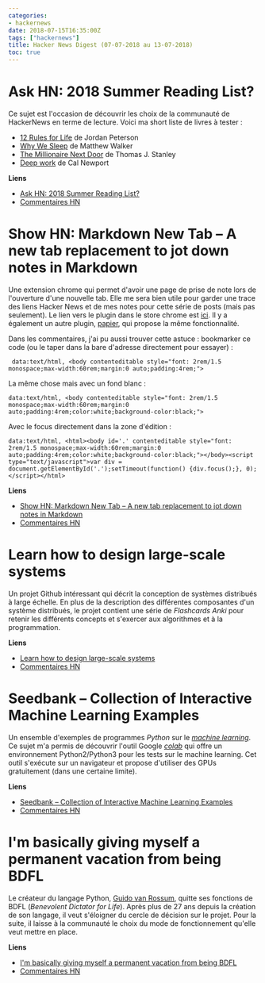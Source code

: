 ```yaml
---
categories:
- hackernews
date: 2018-07-15T16:35:00Z
tags: ["hackernews"]
title: Hacker News Digest (07-07-2018 au 13-07-2018)
toc: true
---
```


<!--more-->

# Ask HN: 2018 Summer Reading List?
Ce sujet est l'occasion de découvrir les choix de la communauté de
HackerNews en terme de lecture. Voici ma short liste de livres à tester :

- [12 Rules for Life](https://en.wikipedia.org/wiki/12_Rules_for_Life) de Jordan
Peterson
- [Why We Sleep](https://www.amazon.fr/Why-We-Sleep-Unlocking-Dreams/dp/1501144316) de Matthew Walker
- [The Millionaire Next Door](https://www.amazon.fr/Millionaire-Next-Door-Surprising-Americas/dp/1589795474)
de Thomas J. Stanley
- [Deep work](https://www.amazon.fr/Deep-work-retrouver-concentration-distractions/dp/B06XXVRZJC)
de Cal Newport

**Liens**

- [Ask HN: 2018 Summer Reading List?](https://news.ycombinator.com/item?id=17513576)
- [Commentaires HN](https://news.ycombinator.com/item?id=17513576)

# Show HN: Markdown New Tab – A new tab replacement to jot down notes in Markdown
Une extension chrome qui permet d'avoir une page de prise de note lors
de l'ouverture d'une nouvelle tab. Elle me sera bien utile pour garder
une trace des liens Hacker News et de mes notes pour cette série de posts (mais pas seulement). Le lien vers le plugin dans le store chrome est [ici](https://chrome.google.com/webstore/detail/markdown-new-tab/demppioeofcekpjcnlkmdjbabifjnokj). Il y a également un autre plugin,
[papier](https://chrome.google.com/webstore/detail/papier/hhjeaokafplhjoogdemakihhdhffacia),
 qui propose la même fonctionnalité.

 Dans les commentaires, j'ai pu aussi trouver cette astuce : bookmarker ce
 code (ou le taper dans la bare d'adresse directement pour essayer) :
```
 data:text/html, <body contenteditable style="font: 2rem/1.5 monospace;max-width:60rem;margin:0 auto;padding:4rem;">
 ```

La même chose mais avec un fond blanc :
 ```
 data:text/html, <body contenteditable style="font: 2rem/1.5 monospace;max-width:60rem;margin:0 auto;padding:4rem;color:white;background-color:black;">
 ```

Avec le focus directement dans la zone d'édition :
 ```
 data:text/html, <html><body id='.' contenteditable style="font: 2rem/1.5 monospace;max-width:60rem;margin:0 auto;padding:4rem;color:white;background-color:black;"></body><script type="text/javascript">var div = document.getElementById('.');setTimeout(function() {div.focus();}, 0);</script></html>
```

**Liens**

- [Show HN: Markdown New Tab – A new tab replacement to jot down notes in Markdown](https://github.com/plibither8/markdown-new-tab)
- [Commentaires HN](https://news.ycombinator.com/item?id=17506753)

# Learn how to design large-scale systems
Un projet Github intéressant qui décrit la conception de systèmes
distribués à large échelle. En plus de la description des différentes
composantes d'un système distribués, le projet contient une série de
*Flashcards Anki* pour retenir les différents concepts et s'exercer aux
algorithmes et à la programmation.

**Liens**

- [Learn how to design large-scale systems](https://github.com/donnemartin/system-design-primer)
- [Commentaires HN](https://news.ycombinator.com/item?id=17522362)

# Seedbank – Collection of Interactive Machine Learning Examples
Un ensemble d'exemples de programmes *Python* sur le
[*machine learning*](https://fr.wikipedia.org/wiki/Apprentissage_automatique).
Ce sujet m'a permis de découvrir l'outil Google
[*colab*](https://colab.research.google.com/)
qui offre un environnement Python2/Python3 pour les tests sur le machine
learning. Cet outil s'exécute sur un navigateur et propose d'utiliser
des GPUs gratuitement (dans une certaine limite).

**Liens**

- [Seedbank – Collection of Interactive Machine Learning Examples](http://tools.google.com/seedbank/)
- [Commentaires HN](https://news.ycombinator.com/item?id=17516709)


# I'm basically giving myself a permanent vacation from being BDFL
Le créateur du langage Python,
[Guido van Rossum](https://fr.wikipedia.org/wiki/Guido_van_Rossum),
quitte ses fonctions de BDFL (*Benevolent Dictator for Life*). Après plus de 27 ans depuis la création de son langage, il veut
s'éloigner du cercle de décision sur le projet. Pour la suite, il
laisse à la communauté le choix du mode de fonctionnement qu'elle veut mettre en
place.

**Liens**

- [I'm basically giving myself a permanent vacation from being BDFL](https://mail.python.org/pipermail/python-committers/2018-July/005664.html)
- [Commentaires HN](https://news.ycombinator.com/item?id=17515492)

<!--

Web Architecture 101
https://engineering.videoblocks.com/web-architecture-101-a3224e126947/?ref=abhimanyu
https://news.ycombinator.com/item?id=17517155

George Hotz is on a hacker crusade against the ‘scam’ of self-driving cars
https://www.theverge.com/2018/7/13/17561484/george-hotz-comma-ai-self-driving-car-scam-diy-kit
https://news.ycombinator.com/item?id=17522766


Ask HN: Staring in 2010, each year what is your favorite startup?
https://news.ycombinator.com/item?id=17515664
https://news.ycombinator.com/item?id=17515664

Ask HN: Where do you get news on China VC and tech scene?
https://news.ycombinator.com/item?id=17513081
https://news.ycombinator.com/item?id=17513081

Microsoft Whiteboard is now generally available for Windows
https://techcommunity.microsoft.com/t5/Office-365-Blog/Microsoft-Whiteboard-is-now-generally-available-for-Windows/ba-p/214574
https://news.ycombinator.com/item?id=17521930

Should I Learn Java in 2018
https://www.e4developer.com/2018/06/09/should-i-learn-java-in-2018/
https://news.ycombinator.com/item?id=17522017

Google Cloud Platform – The Good, Bad, and Ugly
https://www.deps.co/blog/google-cloud-platform-good-bad-ugly/
https://news.ycombinator.com/item?id=17513758

Ask HN: 2018 Summer Reading List?
https://news.ycombinator.com/item?id=17513576
https://news.ycombinator.com/item?id=17513576

Why Kubernetes Is the New Application Server
https://developers.redhat.com/blog/2018/06/28/why-kubernetes-is-the-new-application-server/
https://news.ycombinator.com/item?id=17516706


The open-plan office is a terrible, horrible, no good, very bad idea
https://m.signalvnoise.com/the-open-plan-office-is-a-terrible-horrible-no-good-very-bad-idea-42bd9cd294e3
https://news.ycombinator.com/item?id=17513843

MacBook Pro with faster performance and new features for pros
https://www.apple.com/newsroom/2018/07/apple-updates-macbook-pro-with-faster-performance-and-new-features-for-pros/
https://news.ycombinator.com/item?id=17513828

People Aren’t Dumb, the World Is Hard
http://freakonomics.com/podcast/richard-thaler/
https://news.ycombinator.com/item?id=17513959

How GitHub Democratized Coding, Built a $2B Business, and Ended Up at Microsoft
https://producthabits.com/github/
https://news.ycombinator.com/item?id=17513688

Leaving no room for a lower-level language: A C++ Subset
http://www.open-std.org/jtc1/sc22/wg21/docs/papers/2018/p1105r0.html
https://news.ycombinator.com/item?id=17513732

Scaling Microservices with Message Queues, Spring Boot and Kubernetes
https://learnk8s.io/blog/scaling-spring-boot-microservices
https://news.ycombinator.com/item?id=17509764

Top Continuous Integration Tools (2017)
https://stackify.com/top-continuous-integration-tools/
https://news.ycombinator.com/item?id=17509788

C++Now 2018: Matthew Butler “Secure Coding Best Practices”
https://www.youtube.com/watch?v=oW3rRfjWwUE
https://news.ycombinator.com/item?id=17509797

Show HN: Code::Stats – Free programming stats service
https://codestats.net/
https://news.ycombinator.com/item?id=17505940

Solar Just Hit a Record Low Price in the U.S
https://earther.com/solar-just-hit-a-record-low-price-in-the-u-s-1826830592
https://news.ycombinator.com/item?id=17508554

Ask HN: As a team lead how to handle project going off the rails?
https://news.ycombinator.com/item?id=17511850
https://news.ycombinator.com/item?id=17511850

Red Flags Signaling That a Rebuild Will Fail
http://www.pkc.io/blog/five-red-flags-signaling-your-rebuild-will-fail/
https://news.ycombinator.com/item?id=17510670

Ask HN: Which book have you re-read the most times? how many times?
https://news.ycombinator.com/item?id=17511800
https://news.ycombinator.com/item?id=17511800

A browser extension to make Medium more readable
https://makemediumreadable.com/
https://news.ycombinator.com/item?id=17511688

Unix system programming in OCaml (2014)
https://ocaml.github.io/ocamlunix/index.html
https://news.ycombinator.com/item?id=17510902

Show HN: Online challenge: Build a CPU from scratch
http://nandgame.com/
https://news.ycombinator.com/item?id=17508151

Unified access to the best community-driven cheat sheets repositories
https://github.com/chubin/cheat.sh
https://news.ycombinator.com/item?id=17504022

How to Learn React – Best Free Online Resources for Beginners
https://brainhub.eu/blog/how-to-learn-react-best-free-online-resources/
https://news.ycombinator.com/item?id=17507388

Djbsort: A new software library for sorting arrays of integers
https://sorting.cr.yp.to/
https://news.ycombinator.com/item?id=17505357

Bitwarden - Open Source Password Manager
https://bitwarden.com/
https://news.ycombinator.com/item?id=17503917

Firefox switching to clang-cl for Windows builds
https://groups.google.com/forum/m/#!topic/mozilla.dev.platform/wwO48xXFx0A
https://news.ycombinator.com/item?id=17504197

Menu Class – Example of Modern C++17 STL Features
https://www.bfilipek.com/2018/07/menu-cpp17-example.html
https://news.ycombinator.com/item?id=17490484

Simple Menu Class – Example of Modern C++17 STL Features
https://www.bfilipek.com/2018/07/menu-cpp17-example.html
https://news.ycombinator.com/item?id=17498188

Bartek's coding blog: How to Stay Sane with Modern C++ (2017)
https://www.bfilipek.com/2017/02/how-to-stay-sane-with-modern-c.html
https://news.ycombinator.com/item?id=17498952

Ask HN: What is your obscure personal blog or website?
https://news.ycombinator.com/item?id=17487750
https://news.ycombinator.com/item?id=17487750

Ask HN: Would you still do software engineering/dev if you could do it all over?
https://news.ycombinator.com/item?id=17498580
https://news.ycombinator.com/item?id=17498580

Sending and Receiving SMS on Linux (2015)
https://www.20papercups.net/programming/sending-receiving-sms-on-linux/
https://news.ycombinator.com/item?id=17496844

Nearly 1,000 Paintings and Drawings by Vincent van Gogh Digitized and Put Online
http://www.openculture.com/2018/07/nearly-1000-paintings-drawings-vincent-van-gogh-now-digitized-put-online-view-download-collection.html
https://news.ycombinator.com/item?id=17499152

Goodbye Microservices: From 100s of problem children to 1 superstar
https://segment.com/blog/goodbye-microservices/
https://news.ycombinator.com/item?id=17499137

How Fast Can You Learn React?
https://hackernoon.com/how-fast-can-you-learn-react-49c4bdabc0df
https://news.ycombinator.com/item?id=17497418

Let’s celebrate Hugo’s 5th birthday
https://gohugo.io/news/lets-celebrate-hugos-5th-birthday/
https://news.ycombinator.com/item?id=17497414

Scraping the Web at Scale: Lessons Learned Scraping 100B Product Pages
https://blog.scrapinghub.com/web-scraping-at-scale-lessons-learned-scraping-100-billion-products-pages
https://news.ycombinator.com/item?id=17497184

Being rational all the time isn't going to do you any favors
https://qz.com/1313944/being-rational-all-the-time-isnt-going-to-do-you-any-favors/
https://news.ycombinator.com/item?id=17493303

The case for copying business ideas
https://clearfounder.com/originality-is-overrated-the-case-for-copying-business-ideas/
https://news.ycombinator.com/item?id=17496766

Crafting Interpreters
http://craftinginterpreters.com/
https://news.ycombinator.com/item?id=17496238

Show HN: Browsh – A modern, text-based browser
https://www.brow.sh
https://news.ycombinator.com/item?id=17487552

Show HN: A prototype of a new visual web scraper project
https://scrapy.apki.io/
https://news.ycombinator.com/item?id=17489466

Show HN: Clothes shopping app UI built in React Native
https://github.com/ATF19/react-native-shop-ui
https://news.ycombinator.com/item?id=17489082

Making a low level Linux debugger, part 3: our first program
https://blog.asrpo.com/making_a_low_level_debugger_part_3
https://news.ycombinator.com/item?id=17489975

-->


<!--

C++ Coroutine Types
https://abseil.io/blog/20180713-coroutine-types
https://news.ycombinator.com/item?id=17527618

Socket.IO C++
http://socket.io/blog/socket-io-cpp/
https://news.ycombinator.com/item?id=9368426

C++ Core Guidelines
https://github.com/isocpp/CppCoreGuidelines/blob/master/CppCoreGuidelines.md
https://news.ycombinator.com/item?id=10239962

Visual C++ for Linux Development
https://blogs.msdn.microsoft.com/vcblog/2016/03/30/visual-c-for-linux-development/
https://news.ycombinator.com/item?id=11393641

Google's C++ Class
https://developers.google.com/edu/c++/
https://news.ycombinator.com/item?id=16525427

A repository of modern C++ code samples curated by the community
http://www.cppsamples.com/
https://news.ycombinator.com/item?id=9333193

C++ 17 is Done
https://herbsutter.com/2017/03/24/trip-report-winter-iso-c-standards-meeting-kona-c17-is-complete/
https://news.ycombinator.com/item?id=13954195

Single-file C/C++ public-domain/open source libraries with minimal dependencies
https://github.com/nothings/single_file_libs
https://news.ycombinator.com/item?id=13202114

Master C++ Programming with Open-Source Books
https://www.ossblog.org/master-c-programming-with-open-source-books/
https://news.ycombinator.com/item?id=13659159

Ask HN: Best way to learn modern C++?
https://news.ycombinator.com/item?id=16535886
https://news.ycombinator.com/item?id=16535886

The Fast Meme Transform: Convert Audio into Linux Commands
http://blog.robertelder.org/fast-meme-transform/
https://news.ycombinator.com/item?id=17521826

Show HN: Start actually reading what you saved in your bookmarks – Meet Mailist
http://mailist.app
https://news.ycombinator.com/item?id=17526599

Ask HN: What C++ parallelization framework do you use?
https://news.ycombinator.com/item?id=13600720
https://news.ycombinator.com/item?id=13600720

Featured Algorithm: The TBB Pipeline Class
http://www.ddj.com/212501296?cid=RSSfeed_DDJ_All
https://news.ycombinator.com/item?id=403223

Thrust is a parallel algorithms library like STL for CUDA, TBB, and OpenMP
http://thrust.github.io/
https://news.ycombinator.com/item?id=8606398

Introduction to high-level multithreading in C++ via Intel TBB library
http://blog.ruslans.com/2013/08/introduction-to-high-level.html
https://news.ycombinator.com/item?id=6223581

Multithreading: C# vs. Java
http://jj09.net/multithreading-csharp-vs-java
https://news.ycombinator.com/item?id=7494757

C++11 multithreading tutorial
http://solarianprogrammer.com/2011/12/16/cpp-11-thread-tutorial/
https://news.ycombinator.com/item?id=3360843

Common Multithreading Mistakes in C# – Unsafe Assumptions
http://benbowen.blog/post/cmmics_iii/
https://news.ycombinator.com/item?id=13704763

Multithreading in modern C++
http://www.modernescpp.com/index.php/multithreading-in-modern-c
https://news.ycombinator.com/item?id=11587661

C# 6.0: An Introduction
https://booker.codes/csharp-6-an-introduction/
https://news.ycombinator.com/item?id=10096754

Hidden features of C#
http://stackoverflow.com/questions/9033/hidden-features-of-c
https://news.ycombinator.com/item?id=3439756

A Preview of C# 8 [video]
https://channel9.msdn.com/Blogs/Seth-Juarez/A-Preview-of-C-8-with-Mads-Torgersen
https://news.ycombinator.com/item?id=15099019

Asynchrony in C# 5, Part One
http://blogs.msdn.com/b/ericlippert/archive/2010/10/28/asynchrony-in-c-5-part-one.aspx
https://news.ycombinator.com/item?id=1844578

New Features in C# 6 (2014)
http://blogs.msdn.com/b/csharpfaq/archive/2014/11/20/new-features-in-c-6.aspx
https://news.ycombinator.com/item?id=8870361

What's New in C# 6.0 [video]
http://channel9.msdn.com/Events/Visual-Studio/Connect-event-2014/116
https://news.ycombinator.com/item?id=8607648

C# 7 Work List of Features
https://github.com/dotnet/roslyn/issues/2136
https://news.ycombinator.com/item?id=9425867

Show HN: A new hobby OS from “scratch” in C#
https://github.com/amaneureka/AtomOS
https://news.ycombinator.com/item?id=13794879

New Features in C# 7.0
https://blogs.msdn.microsoft.com/dotnet/2017/03/09/new-features-in-c-7-0/
https://news.ycombinator.com/item?id=13834511

What’s New in C# 7.0
https://blogs.msdn.microsoft.com/dotnet/2016/08/24/whats-new-in-csharp-7-0/
https://news.ycombinator.com/item?id=12356259

C++Now 2018: Michael Caisse “Modern C++ in Embedded Systems”
https://www.youtube.com/watch?v=c9Xt6Me3mJ4
https://news.ycombinator.com/item?id=17518519

C++17 removed and deprecated features
https://mariusbancila.ro/blog/2018/07/05/c17-removed-and-deprecated-features/
https://news.ycombinator.com/item?id=17522026

[C++] the 2D Graphics TS – The story so far
https://hatcat.com/?p=63
https://news.ycombinator.com/item?id=17523214

-->
